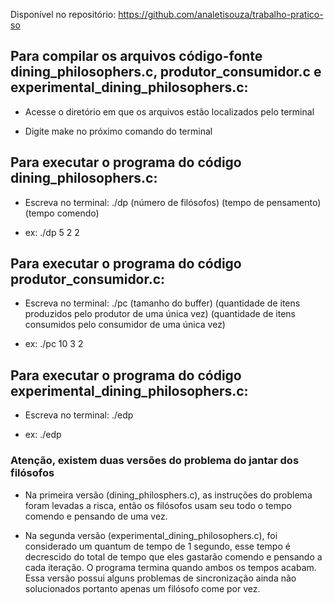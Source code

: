 Disponível no repositório: https://github.com/analetisouza/trabalho-pratico-so

## Para compilar os arquivos código-fonte dining_philosophers.c, produtor_consumidor.c e experimental_dining_philosophers.c:

- Acesse o diretório em que os arquivos estão localizados pelo terminal

- Digite make no próximo comando do terminal


## Para executar o programa do código dining_philosophers.c:

- Escreva no terminal: ./dp (número de filósofos) (tempo de pensamento) (tempo comendo)

- ex: ./dp 5 2 2


## Para executar o programa do código produtor_consumidor.c:

- Escreva no terminal: ./pc (tamanho do buffer) (quantidade de itens produzidos pelo produtor de uma única vez) (quantidade de itens consumidos pelo consumidor de uma única vez)

- ex: ./pc 10 3 2


## Para executar o programa do código experimental_dining_philosophers.c:

- Escreva no terminal: ./edp

- ex: ./edp


### Atenção, existem duas versões do problema do jantar dos filósofos

- Na primeira versão (dining_philosphers.c), as instruções do problema foram levadas a risca, então os filósofos usam seu todo o tempo comendo e pensando de uma vez.

- Na segunda versão (experimental_dining_philosophers.c), foi considerado um quantum de tempo de 1 segundo, esse tempo é decrescido do total de tempo que eles gastarão comendo e pensando a cada iteração. O programa termina quando ambos os tempos acabam. Essa versão possui alguns problemas de sincronização ainda não solucionados portanto apenas um filósofo come por vez.
